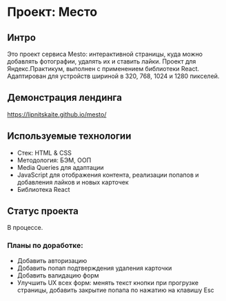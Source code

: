 # Проект: Место

## Интро
Это проект сервиса Mesto: интерактивной страницы, куда можно добавлять фотографии, удалять их и ставить лайки.
Проект для Яндекс.Практикум, выполнен с применением библиотеки React.
Адаптирован для устройств шириной в 320, 768, 1024 и 1280 пикселей.

## Демонстрация лендинга
https://lipnitskaite.github.io/mesto/

## Используемые технологии
* Стек: HTML & CSS
* Методология: БЭМ, ООП
* Media Queries для адаптации
* JavaScript для отображения контента, реализации попапов и добавления лайков и новых карточек
* Библиотека React

## Статус проекта
В процессе. 
### Планы по доработке:
- Добавить авторизацию
- Добавить попап подтверждения удаления карточки
- Добавить валидацию форм
- Улучшить UX всех форм: менять текст кнопки при прогрузке страницы, добавить закрытие попапа по нажатию на клавишу Esc

